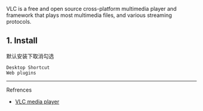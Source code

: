 VLC is a free and open source cross-platform multimedia player and framework that plays most multimedia files, and various streaming protocols.

## 1. Install

默认安装下取消勾选

```
Desktop Shortcut
Web plugins
```

---

Refrences

- [VLC media player](https://www.videolan.org/)

